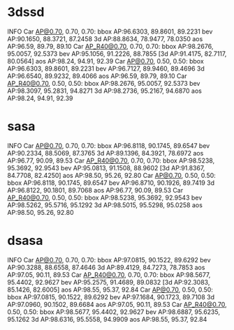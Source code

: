 # 3dssd

INFO  Car AP@0.70, 0.70, 0.70:
bbox AP:96.6303, 89.8601, 89.2231
bev  AP:90.1650, 88.3721, 87.2458
3d   AP:88.8634, 78.9477, 78.0350
aos  AP:96.59, 89.79, 89.10
Car AP_R40@0.70, 0.70, 0.70:
bbox AP:98.2676, 95.0057, 92.5373
bev  AP:95.1056, 91.2226, 88.7855
[3d   AP:91.4175, 82.7117, 80.0564]
aos  AP:98.24, 94.91, 92.39
Car AP@0.70, 0.50, 0.50:
bbox AP:96.6303, 89.8601, 89.2231
bev  AP:96.7127, 89.9460, 89.4696
3d   AP:96.6540, 89.9232, 89.4066
aos  AP:96.59, 89.79, 89.10
Car AP_R40@0.70, 0.50, 0.50:
bbox AP:98.2676, 95.0057, 92.5373
bev  AP:98.3097, 95.2831, 94.8271
3d   AP:98.2736, 95.2167, 94.6870
aos  AP:98.24, 94.91, 92.39

# sasa

INFO  Car AP@0.70, 0.70, 0.70:
bbox AP:96.8118, 90.1745, 89.6547
bev  AP:90.2334, 88.5069, 87.3765
3d   AP:89.1396, 84.3921, 78.6972
aos  AP:96.77, 90.09, 89.53
Car AP_R40@0.70, 0.70, 0.70:
bbox AP:98.5238, 95.3692, 92.9543
bev  AP:95.0813, 91.1508, 88.9602
[3d   AP:91.8367, 84.7708, 82.4250]
aos  AP:98.50, 95.26, 92.80
Car AP@0.70, 0.50, 0.50:
bbox AP:96.8118, 90.1745, 89.6547
bev  AP:96.8710, 90.1926, 89.7419
3d   AP:96.8122, 90.1801, 89.7068
aos  AP:96.77, 90.09, 89.53
Car AP_R40@0.70, 0.50, 0.50:
bbox AP:98.5238, 95.3692, 92.9543
bev  AP:98.5262, 95.5716, 95.1292
3d   AP:98.5015, 95.5298, 95.0258
aos  AP:98.50, 95.26, 92.80


# dsasa

INFO  Car AP@0.70, 0.70, 0.70:
bbox AP:97.0815, 90.1522, 89.6292
bev  AP:90.3288, 88.6558, 87.4646
3d   AP:89.4129, 84.7273, 78.7853
aos  AP:97.05, 90.11, 89.53
Car AP_R40@0.70, 0.70, 0.70:
bbox AP:98.5677, 95.4402, 92.9627
bev  AP:95.2575, 91.4689, 89.0832
[3d   AP:92.3083, 85.1426, 82.6005]
aos  AP:98.55, 95.37, 92.84
Car AP@0.70, 0.50, 0.50:
bbox AP:97.0815, 90.1522, 89.6292
bev  AP:97.1684, 90.1723, 89.7108
3d   AP:97.0960, 90.1502, 89.6684
aos  AP:97.05, 90.11, 89.53
Car AP_R40@0.70, 0.50, 0.50:
bbox AP:98.5677, 95.4402, 92.9627
bev  AP:98.6887, 95.6235, 95.1262
3d   AP:98.6316, 95.5558, 94.9909
aos  AP:98.55, 95.37, 92.84


